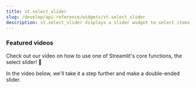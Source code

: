 ```yaml
---
title: st.select_slider
slug: /develop/api-reference/widgets/st.select_slider
description: st.select_slider displays a slider widget to select items from a list.
---
```


<Autofunction function="streamlit.select_slider" />

### Featured videos

Check out our video on how to use one of Streamlit's core functions, the select slider! 🎈
<YouTube videoId="MTaL_1UCb2g" />

In the video below, we'll take it a step further and make a double-ended slider.
<YouTube videoId="sCvdt79asrE" />

